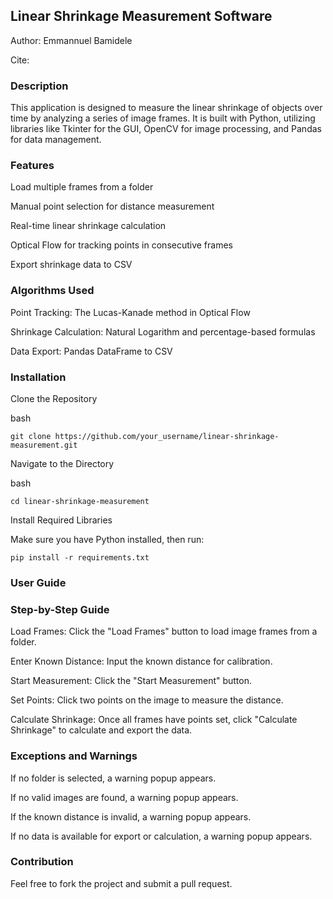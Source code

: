 ## Linear Shrinkage Measurement Software

Author: Emmannuel Bamidele

Cite: 

### Description

This application is designed to measure the linear shrinkage of objects over time by analyzing a series of image frames. It is built with Python, utilizing libraries like Tkinter for the GUI, OpenCV for image processing, and Pandas for data management.


### Features

Load multiple frames from a folder

Manual point selection for distance measurement

Real-time linear shrinkage calculation

Optical Flow for tracking points in consecutive frames

Export shrinkage data to CSV


### Algorithms Used

Point Tracking: The Lucas-Kanade method in Optical Flow

Shrinkage Calculation: Natural Logarithm and percentage-based formulas

Data Export: Pandas DataFrame to CSV


### Installation

Clone the Repository

bash


```git clone https://github.com/your_username/linear-shrinkage-measurement.git```

Navigate to the Directory

bash


```cd linear-shrinkage-measurement```

Install Required Libraries

Make sure you have Python installed, then run:

```pip install -r requirements.txt```


### User Guide

### Step-by-Step Guide

Load Frames: Click the "Load Frames" button to load image frames from a folder.

Enter Known Distance: Input the known distance for calibration.

Start Measurement: Click the "Start Measurement" button.

Set Points: Click two points on the image to measure the distance.

Calculate Shrinkage: Once all frames have points set, click "Calculate Shrinkage" to calculate and export the data.


### Exceptions and Warnings

If no folder is selected, a warning popup appears.

If no valid images are found, a warning popup appears.

If the known distance is invalid, a warning popup appears.

If no data is available for export or calculation, a warning popup appears.


### Contribution

Feel free to fork the project and submit a pull request.
